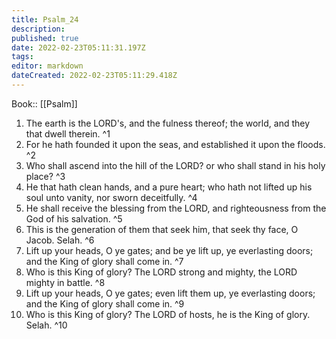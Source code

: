 ```yaml
---
title: Psalm_24
description: 
published: true
date: 2022-02-23T05:11:31.197Z
tags: 
editor: markdown
dateCreated: 2022-02-23T05:11:29.418Z
---
```


 Book:: [[Psalm]]
 1. The earth is the LORD's, and the fulness thereof; the world, and they that dwell therein. ^1
 2. For he hath founded it upon the seas, and established it upon the floods. ^2
 3. Who shall ascend into the hill of the LORD? or who shall stand in his holy place? ^3
 4. He that hath clean hands, and a pure heart; who hath not lifted up his soul unto vanity, nor sworn deceitfully. ^4
 5. He shall receive the blessing from the LORD, and righteousness from the God of his salvation. ^5
 6. This is the generation of them that seek him, that seek thy face, O Jacob. Selah. ^6
 7. Lift up your heads, O ye gates; and be ye lift up, ye everlasting doors; and the King of glory shall come in. ^7
 8. Who is this King of glory? The LORD strong and mighty, the LORD mighty in battle. ^8
 9. Lift up your heads, O ye gates; even lift them up, ye everlasting doors; and the King of glory shall come in. ^9
 10. Who is this King of glory? The LORD of hosts, he is the King of glory. Selah. ^10
